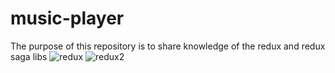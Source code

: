 # music-player
The purpose of this repository is to share knowledge of the redux and redux saga libs
![redux](https://user-images.githubusercontent.com/5544901/136706660-1ab5d57d-b94b-4f02-9a5c-6a8e0b603d97.png)
![redux2](https://user-images.githubusercontent.com/5544901/136706661-af402e7d-c7f7-4688-9da0-2fe82d325cb9.png)
